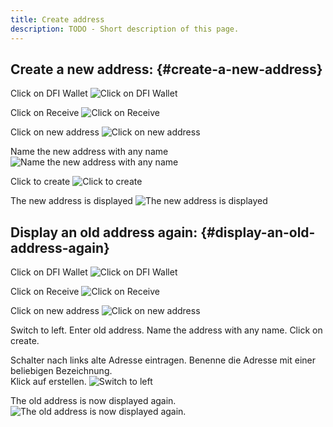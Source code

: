 ```yaml
---
title: Create address
description: TODO - Short description of this page.
---
```


## Create a new address: {#create-a-new-address}

Click on DFI Wallet
![Click on DFI Wallet](../media/createaddress_EN_01.png)

Click on Receive
![Click on Receive](../media/createaddress_EN_02.png)

Click on new address
![Click on new address](../media/createaddress_EN_03.png)

Name the new address with any name
![Name the new address with any name](../media/createaddress_EN_04.png)

Click to create
![Click to create](../media/createaddress_EN_05.png)

The new address is displayed
![The new address is displayed](../media/createaddress_EN_06.png)

## Display an old address again: {#display-an-old-address-again}

Click on DFI Wallet
![Click on DFI Wallet](../media/createaddress_EN_01.png)

Click on Receive
![Click on Receive](../media/createaddress_EN_02.png)

Click on new address
![Click on new address](../media/createaddress_EN_03.png)

Switch to left.
Enter old address.
Name the address with any name.
Click on create.

Schalter nach links alte Adresse eintragen.
Benenne die Adresse mit einer beliebigen Bezeichnung.  
Klick auf erstellen.
![Switch to left](../media/createaddress_EN_07.png)

The old address is now displayed again.
![The old address is now displayed again.](../media/createaddress_EN_08.png)
